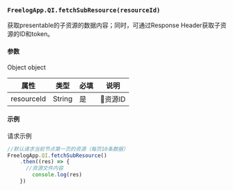### `FreelogApp.QI.fetchSubResource(resourceId)`
获取presentable的子资源的数据内容；同时，可通过Response Header获取子资源的ID和token。

#### 参数
Object object

| 属性 | 类型 | 必填 | 说明 | 
|--|--|--|--|
| resourceId | String | 是 | 资源ID | 


#### 示例
请求示例

```javascript
//默认请求当前节点第一页的资源（每页10条数据）
FreelogApp.QI.fetchSubResource()
    .then((res) => {
      //资源文件内容
        console.log(res)
    })
```